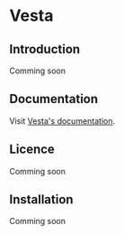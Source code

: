 # Vesta

## Introduction

Comming soon

## Documentation

Visit [Vesta's documentation](https://vesta.readthedocs.io/en/latest/).

## Licence

Comming soon

## Installation

Comming soon
